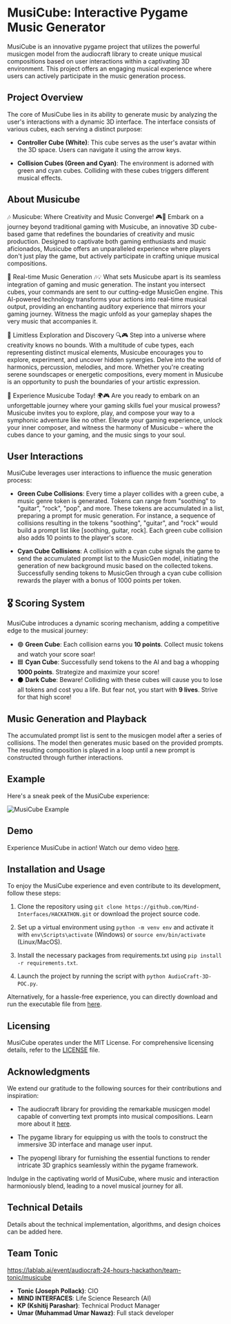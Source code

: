 # MusiCube: Interactive Pygame Music Generator

MusiCube is an innovative pygame project that utilizes the powerful musicgen model from the audiocraft library to create unique musical compositions based on user interactions within a captivating 3D environment. This project offers an engaging musical experience where users can actively participate in the music generation process.

## Project Overview

The core of MusiCube lies in its ability to generate music by analyzing the user's interactions with a dynamic 3D interface. The interface consists of various cubes, each serving a distinct purpose:

- **Controller Cube (White)**: This cube serves as the user's avatar within the 3D space. Users can navigate it using the arrow keys.

- **Collision Cubes (Green and Cyan)**: The environment is adorned with green and cyan cubes. Colliding with these cubes triggers different musical effects.


## About Musicube

🎶 Musicube: Where Creativity and Music Converge! 🎮🎵 Embark on a journey beyond traditional gaming with Musicube, an innovative 3D cube-based game that redefines the boundaries of creativity and music production. Designed to captivate both gaming enthusiasts and music aficionados, Musicube offers an unparalleled experience where players don't just play the game, but actively participate in crafting unique musical compositions.

🚀 Real-time Music Generation 🎶💡 What sets Musicube apart is its seamless integration of gaming and music generation. The instant you intersect cubes, your commands are sent to our cutting-edge MusicGen engine. This AI-powered technology transforms your actions into real-time musical output, providing an enchanting auditory experience that mirrors your gaming journey. Witness the magic unfold as your gameplay shapes the very music that accompanies it.

🌈 Limitless Exploration and Discovery 🔍🎮 Step into a universe where creativity knows no bounds. With a multitude of cube types, each representing distinct musical elements, Musicube encourages you to explore, experiment, and uncover hidden synergies. Delve into the world of harmonics, percussion, melodies, and more. Whether you're creating serene soundscapes or energetic compositions, every moment in Musicube is an opportunity to push the boundaries of your artistic expression.

🎉 Experience Musicube Today! 🌍🎮 Are you ready to embark on an unforgettable journey where your gaming skills fuel your musical prowess? Musicube invites you to explore, play, and compose your way to a symphonic adventure like no other. Elevate your gaming experience, unlock your inner composer, and witness the harmony of Musicube – where the cubes dance to your gaming, and the music sings to your soul.
## User Interactions

MusiCube leverages user interactions to influence the music generation process:

- **Green Cube Collisions**: Every time a player collides with a green cube, a music genre token is generated. Tokens can range from "soothing" to "guitar", "rock", "pop", and more. These tokens are accumulated in a list, preparing a prompt for music generation. For instance, a sequence of collisions resulting in the tokens "soothing", "guitar", and "rock" would build a prompt list like [soothing, guitar, rock]. Each green cube collision also adds 10 points to the player's score.

- **Cyan Cube Collisions**: A collision with a cyan cube signals the game to send the accumulated prompt list to the MusicGen model, initiating the generation of new background music based on the collected tokens. Successfully sending tokens to MusicGen through a cyan cube collision rewards the player with a bonus of 1000 points per token.


## 🎖 Scoring System

MusiCube introduces a dynamic scoring mechanism, adding a competitive edge to the musical journey:

- 🟢 **Green Cube**: Each collision earns you **10 points**. Collect music tokens and watch your score soar!
- 🟦 **Cyan Cube**: Successfully send tokens to the AI and bag a whopping **1000 points**. Strategize and maximize your score!
- ⚫ **Dark Cube**: Beware! Colliding with these cubes will cause you to lose all tokens and cost you a life. But fear not, you start with **9 lives**. Strive for that high score!
 
## Music Generation and Playback

The accumulated prompt list is sent to the musicgen model after a series of collisions. The model then generates music based on the provided prompts. The resulting composition is played in a loop until a new prompt is constructed through further interactions.

## Example

Here's a sneak peek of the MusiCube experience:

![MusiCube Example](http://mind-interfaces.com/cube/audiosurf-3d-poc.png)


## Demo

Experience MusiCube in action! Watch our demo video [here](https://www.youtube.com/watch?v=NUnyDEqjWBg).
## Installation and Usage

To enjoy the MusiCube experience and even contribute to its development, follow these steps:

1. Clone the repository using `git clone https://github.com/Mind-Interfaces/HACKATHON.git` or download the project source code.

2. Set up a virtual environment using `python -m venv env` and activate it with `env\Scripts\activate` (Windows) or `source env/bin/activate` (Linux/MacOS).

3. Install the necessary packages from requirements.txt using `pip install -r requirements.txt`.

4. Launch the project by running the script with `python AudioCraft-3D-POC.py`.

Alternatively, for a hassle-free experience, you can directly download and run the executable file from [here](LINK_TO_EXECUTABLE).

## Licensing

MusiCube operates under the MIT License. For comprehensive licensing details, refer to the [LICENSE](LINK_TO_LICENSE) file.

## Acknowledgments

We extend our gratitude to the following sources for their contributions and inspiration:

- The audiocraft library for providing the remarkable musicgen model capable of converting text prompts into musical compositions. Learn more about it [here](https://github.com/facebookresearch/audiocraft).

- The pygame library for equipping us with the tools to construct the immersive 3D interface and manage user input.

- The pyopengl library for furnishing the essential functions to render intricate 3D graphics seamlessly within the pygame framework.

Indulge in the captivating world of MusiCube, where music and interaction harmoniously blend, leading to a novel musical journey for all.


## Technical Details

Details about the technical implementation, algorithms, and design choices can be added here.
## Team Tonic

https://lablab.ai/event/audiocraft-24-hours-hackathon/team-tonic/musicube

- **Tonic (Joseph Pollack)**: CIO
- **MIND INTERFACES**: Life Science Research (AI)
- **KP (Kshitij Parashar)**: Technical Product Manager
- **Umar (Muhammad Umar Nawaz)**: Full stack developer
